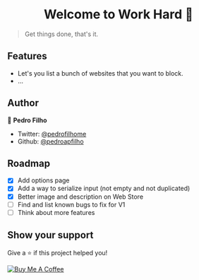 <h1 align="center">Welcome to Work Hard 💪</h1>

> Get things done, that's it.

## Features

- Let's you list a bunch of websites that you want to block.
- ...

## Author

👤 **Pedro Filho**

- Twitter: [@pedrofilhome](https://twitter.com/pedrofilhome)
- Github: [@pedroapfilho](https://github.com/pedroapfilho)

## Roadmap

- [x] Add options page
- [x] Add a way to serialize input (not empty and not duplicated)
- [x] Better image and description on Web Store
- [ ] Find and list known bugs to fix for V1
- [ ] Think about more features

## Show your support

Give a ⭐️ if this project helped you!

<a href="https://www.buymeacoffee.com/khcUAVF" target="_blank"><img src="https://bmc-cdn.nyc3.digitaloceanspaces.com/BMC-button-images/custom_images/orange_img.png" alt="Buy Me A Coffee" style="height: auto !important;width: auto !important;" ></a>
